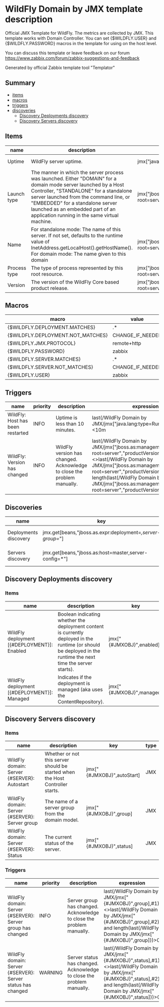 # WildFly Domain by JMX template description

Official JMX Template for WildFly.
The metrics are collected by JMX. This template works with Domain Controller.
You can set {$WILDFLY.USER} and {$WILDFLY.PASSWORD} macros in the template for using on the host level.

You can discuss this template or leave feedback on our forum https://www.zabbix.com/forum/zabbix-suggestions-and-feedback

Generated by official Zabbix template tool "Templator"

## Summary
* [items](#items)
* [macros](#macros)
* [triggers](#triggers)
* [discoveries](#discoveries)
  * [Discovery Deployments discovery ](#discovery_deployments_discovery)
  * [Discovery Servers discovery ](#discovery_servers_discovery)

<a name="items"></a>

## Items
| name | description | key | type | delay |
| ------------- |------------- |------------- |------------- |------------- |
| Uptime | WildFly server uptime. | jmx["java.lang:type=Runtime","Uptime"] | JMX | no delay |
| Launch type | The manner in which the server process was launched. Either "DOMAIN" for a domain mode server launched by a Host Controller, "STANDALONE" for a standalone server launched from the command line, or "EMBEDDED" for a standalone server launched as an embedded part of an application running in the same virtual machine. | jmx["jboss.as:management-root=server","launchType"] | JMX | no delay |
| Name | For standalone mode: The name of this server. If not set, defaults to the runtime value of InetAddress.getLocalHost().getHostName().<br>For domain mode: The name given to this domain | jmx["jboss.as:management-root=server","name"] | JMX | no delay |
| Process type | The type of process represented by this root resource. | jmx["jboss.as:management-root=server","processType"] | JMX | no delay |
| Version | The version of the WildFly Core based product release. | jmx["jboss.as:management-root=server","productVersion"] | JMX | no delay |


<a name="macros"></a>

## Macros
| macro | value |
| ------------- |------------- |
| {$WILDFLY.DEPLOYMENT.MATCHES} | .* |
| {$WILDFLY.DEPLOYMENT.NOT_MATCHES} | CHANGE_IF_NEEDED |
| {$WILDFLY.JMX.PROTOCOL} | remote+http |
| {$WILDFLY.PASSWORD} | zabbix |
| {$WILDFLY.SERVER.MATCHES} | .* |
| {$WILDFLY.SERVER.NOT_MATCHES} | CHANGE_IF_NEEDED |
| {$WILDFLY.USER} | zabbix |


<a name="triggers"></a>

## Triggers
| name | priority | description | expression | tags | url |
| ------------- |------------- |------------- |------------- |------------- |------------- |
| WildFly: Host has been restarted | INFO | Uptime is less than 10 minutes. | last(/WildFly Domain by JMX/jmx["java.lang:type=Runtime","Uptime"])<10m | [{"tag": "scope", "value": "notice"}] | no url |
| WildFly: Version has changed | INFO | WildFly version has changed. Acknowledge to close the problem manually. | last(/WildFly Domain by JMX/jmx["jboss.as:management-root=server","productVersion"],#1)<>last(/WildFly Domain by JMX/jmx["jboss.as:management-root=server","productVersion"],#2) and length(last(/WildFly Domain by JMX/jmx["jboss.as:management-root=server","productVersion"]))>0 | [{"tag": "scope", "value": "notice"}] | no url |


<a name="discoveries"></a>

## Discoveries
| name | key | description | type | lifetime | delay |
| ------------- |------------- |------------- |------------- |------------- |------------- |
| Deployments discovery | jmx.get[beans,"jboss.as.expr:deployment=*,server-group=*"] | Discovery deployments metrics. | JMX | no lifetime | 1h |
| Servers discovery | jmx.get[beans,"jboss.as:host=master,server-config=*"] | Discovery instances in domain. | JMX | no lifetime | 1h |


<a name="discovery_deployments_discovery"></a>

## Discovery Deployments discovery

### Items

| name | description | key | type |
| ------------- |------------- |------------- |------------- |
| WildFly deployment [{#DEPLOYMENT}]: Enabled | Boolean indicating whether the deployment content is currently deployed in the runtime (or should be deployed in the runtime the next time the server starts). | jmx["{#JMXOBJ}",enabled] | JMX |
| WildFly deployment [{#DEPLOYMENT}]: Managed | Indicates if the deployment is managed (aka uses the ContentRepository). | jmx["{#JMXOBJ}",managed] | JMX |


<a name="discovery_servers_discovery"></a>

## Discovery Servers discovery

### Items

| name | description | key | type |
| ------------- |------------- |------------- |------------- |
| WildFly domain: Server {#SERVER}: Autostart | Whether or not this server should be started when the Host Controller starts. | jmx["{#JMXOBJ}",autoStart] | JMX |
| WildFly domain: Server {#SERVER}: Server group | The name of a server group from the domain model. | jmx["{#JMXOBJ}",group] | JMX |
| WildFly domain: Server {#SERVER}: Status | The current status of the server. | jmx["{#JMXOBJ}",status] | JMX |


### Triggers

| name | priority | description | expression | tags | url |
| ------------- |------------- |------------- |------------- |------------- |------------- |
| WildFly domain: Server {#SERVER}: Server group has changed | INFO | Server group has changed. Acknowledge to close the problem manually. | last(/WildFly Domain by JMX/jmx["{#JMXOBJ}",group],#1)<>last(/WildFly Domain by JMX/jmx["{#JMXOBJ}",group],#2) and length(last(/WildFly Domain by JMX/jmx["{#JMXOBJ}",group]))>0 | [{"tag": "scope", "value": "notice"}] | no url |
| WildFly domain: Server {#SERVER}: Server status has changed | WARNING | Server status has changed. Acknowledge to close the problem manually. | last(/WildFly Domain by JMX/jmx["{#JMXOBJ}",status],#1)<>last(/WildFly Domain by JMX/jmx["{#JMXOBJ}",status],#2) and length(last(/WildFly Domain by JMX/jmx["{#JMXOBJ}",status]))>0 | [{"tag": "scope", "value": "notice"}] | no url |

